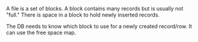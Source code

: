 A file is a set of blocks. A block contains many records but is usually not "full." There is space in a block to hold newly inserted records.

 

The DB needs to know which block to use for a newly created record/row. It can use the free space map.
